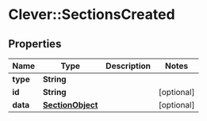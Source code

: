 # Clever::SectionsCreated

## Properties
Name | Type | Description | Notes
------------ | ------------- | ------------- | -------------
**type** | **String** |  | 
**id** | **String** |  | [optional] 
**data** | [**SectionObject**](SectionObject.md) |  | [optional] 



